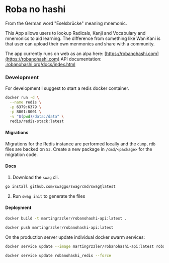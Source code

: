 # Roba no hashi

From the German word "Eselsbrücke" meaning mnemonic.

This App allows users to lookup Radicals, Kanji and Vocabulary and mnemonics to aid learning.
The difference from something like WaniKani is that user can upload their own menmonics and share with a community.

The app currently runs on web as an alpa here: [https://robanohashi.com](https://robanohashi.com)
API documentation: [.robanohashi.org/docs/index.html](.robanohashi.org/docs/index.html)

### Development

For development I suggest to start a redis docker container.
```bash
docker run -d \
  --name redis \
  -p 6379:6379 \
  -p 8001:8001 \
  -v "$(pwd)/data:/data" \
  redis/redis-stack:latest
```

#### Migrations
Migrations for the Redis instance are performed locally and the `dump.rdb` files are backed on `S3`.
Create a new package in `/cmd/<package>` for the migration code.

#### Docs
1. Download the `swag` cli.
```bash
go install github.com/swaggo/swag/cmd/swag@latest
```
2. Run `swag init` to generate the files

#### Deployment
```bash
docker build -t martingrzzler/robanohashi-api:latest .
```
```bash
docker push martingrzzler/robanohashi-api:latest
```

On the production server update individual docker swarm services:
```bash
docker service update --image martingrzzler/robanohashi-api:latest robanohashi_api
```

```bash
docker service update robanohashi_redis --force
```

